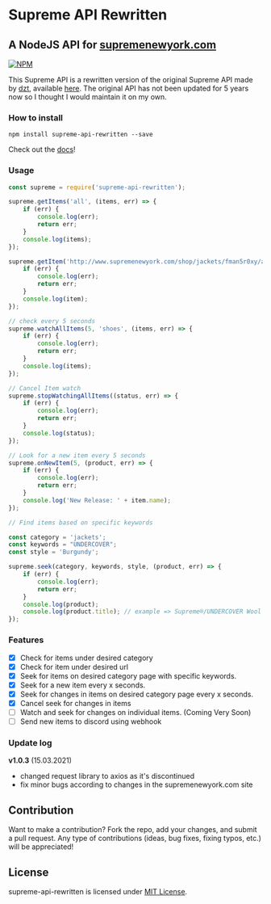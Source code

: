 # Supreme API Rewritten
## A NodeJS API for [supremenewyork.com](http://www.supremenewyork.com/)

[![NPM](https://nodei.co/npm/supreme-api-rewritten.png)](https://npmjs.org/package/supreme-api-rewritten)

This Supreme API is a rewritten version of the original Supreme API made by [dzt](https://github.com/dzt), available [here](https://github.com/dzt/supreme-api).
The original API has not been updated for 5 years now so I thought I would maintain it on my own.

### How to install
```npm install supreme-api-rewritten --save```

Check out the [docs](https://github.com/kacperkwapisz/supreme-api-rewritten/wiki/Docs)!

### Usage
```javascript
const supreme = require('supreme-api-rewritten');

supreme.getItems('all', (items, err) => {
    if (err) {
        console.log(err);
        return err;
    }
    console.log(items);
});

supreme.getItem('http://www.supremenewyork.com/shop/jackets/fman5r0xy/aw5dopam2', (item, err) => {
    if (err) {
        console.log(err);
        return err;
    }
    console.log(item);
});

// check every 5 seconds
supreme.watchAllItems(5, 'shoes', (items, err) => {
    if (err) {
        console.log(err);
        return err;
    }
    console.log(items);
});

// Cancel Item watch
supreme.stopWatchingAllItems((status, err) => {
    if (err) {
        console.log(err);
        return err;
    }
    console.log(status);
});

// Look for a new item every 5 seconds
supreme.onNewItem(5, (product, err) => {
    if (err) {
        console.log(err);
        return err;
    }
    console.log('New Release: ' + item.name);
});

// Find items based on specific keywords

const category = 'jackets';
const keywords = "UNDERCOVER";
const style = 'Burgundy';

supreme.seek(category, keywords, style, (product, err) => {
    if (err) {
        console.log(err);
        return err;
    }
    console.log(product);
    console.log(product.title); // example => Supreme®/UNDERCOVER Wool Overcoat
});
```

### Features
* [x] Check for items under desired category
* [x] Check for item under desired url
* [x] Seek for items on desired category page with specific keywords.
* [x] Seek for a new item every x seconds.
* [x] Seek for changes in items on desired category page every x seconds.
* [x] Cancel seek for changes in items
* [ ] Watch and seek for changes on individual items. (Coming Very Soon)
* [ ] Send new items to discord using webhook

### Update log
**v1.0.3** (15.03.2021)
* changed request library to axios as it's discontinued
* fix minor bugs according to changes in the supremenewyork.com site

## Contribution
Want to make a contribution? Fork the repo, add your changes, and submit a pull request. Any type of contributions (ideas, bug fixes, fixing typos, etc.) will be appreciated!


## License
supreme-api-rewritten is licensed under [MIT License](https://github.com/kacperkwapisz/supreme-api-rewritten/blob/master/LICENSE).
